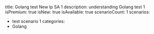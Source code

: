 title: Golang test New lp SA 1
description: understanding Golang test 1
isPremium: true
isNew: true
isAvailable: true
scenarioCount: 1
scenarios:
  - test scenario 1
categories: 
  - Golang
